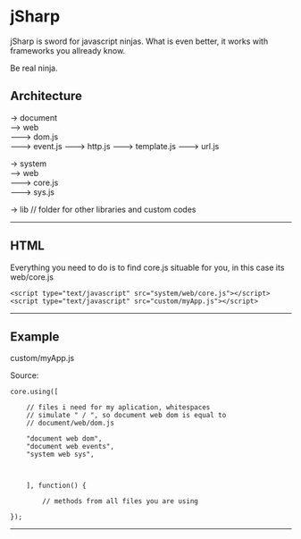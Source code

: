 jSharp
======

jSharp is sword for javascript ninjas.
What is even better, it works with frameworks you allready know.

Be real ninja.

Architecture
-------------------------------------------------------------------------

-> document		
--> web		
---> dom.js		
---> event.js
---> http.js 
---> template.js 
---> url.js 

	
-> system	
--> web		
---> core.js	
---> sys.js	
 	
-> lib // folder for other libraries and custom codes

-------------------------------------------------------------------------
HTML
-------------------------------------------------------------------------

Everything you need to do is to find core.js
situable for you, in this case its web/core.js

````
<script type="text/javascript" src="system/web/core.js"></script>
<script type="text/javascript" src="custom/myApp.js"></script>

````

-------------------------------------------------------------------------
Example 
-------------------------------------------------------------------------
custom/myApp.js

Source:
````
core.using([
	
	// files i need for my aplication, whitespaces
	// simulate " / ", so document web dom is equal to
	// document/web/dom.js
	
	"document web dom",
	"document web events",
	"system web sys",



	], function() {

		// methods from all files you are using
		
});

````

-------------------------------------------------------------------------
